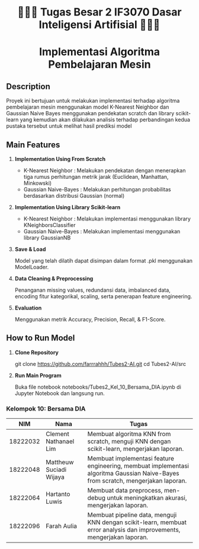 <h1 align="center">👩🏻‍💻 Tugas Besar 2 IF3070 Dasar Inteligensi Artifisial 👨🏻‍💻 </h1>

<h1 align="center">Implementasi Algoritma Pembelajaran Mesin</h1>

## Description
Proyek ini bertujuan untuk melakukan implementasi terhadap algoritma pembelajaran mesin menggunakan model K-Nearest Neighbor dan Gaussian Naive Bayes menggunakan pendekatan scratch dan library scikit-learn yang kemudian akan dilakukan analisis terhadap perbandingan kedua pustaka tersebut untuk melihat hasil prediksi model 

## Main Features

1. **Implementation Using From Scratch**
    - K-Nearest Neighbor : Melakukan pendekatan dengan menerapkan tiga rumus perhitungan metrik jarak (Euclidean, Manhattan, Minkowski)
    - Gaussian Naive-Bayes : Melakukan perhitungan probabilitas berdasarkan distribusi Gaussian (normal)

2. **Implementation Using Library Scikit-learn**
    - K-Nearest Neighbor : Melakukan implementasi menggunakan library KNeighborsClassifier
    - Gaussian Naive-Bayes : Melakukan implementasi menggunakan library GaussianNB

3. **Save & Load**

    Model yang telah dilatih dapat disimpan dalam format .pkl menggunakan ModelLoader.

4. **Data Cleaning & Preprocessing**

    Penanganan missing values, redundansi data, imbalanced data, encoding fitur kategorikal, scaling, serta penerapan feature engineering.

5. **Evaluation**
    
    Menggunakan metrik Accuracy, Precision, Recall, & F1-Score.


## How to Run Model

1. **Clone Repository**

    git clone https://github.com/farrrahhh/Tubes2-AI.git
    cd Tubes2-AI/src

2. **Run Main Program**

    Buka file notebook notebooks/Tubes2_Kel_10_Bersama_DIA.ipynb di Jupyter Notebook dan langsung run.

### **Kelompok 10: Bersama DIA**

| NIM       | Nama                     | Tugas                                                                                     |
|-----------|--------------------------|-------------------------------------------------------------------------------------------|
| 18222032  | Clement Nathanael Lim    | Membuat algoritma KNN from scratch, menguji KNN dengan scikit-learn, mengerjakan laporan. |
| 18222048  | Mattheuw Suciadi Wijaya  | Membuat implementasi feature engineering, membuat implementasi algoritma Gaussian Naive-Bayes from scratch, mengerjakan laporan. |
| 18222064  | Hartanto Luwis           | Membuat data preprocess, men-debug untuk meningkatkan akurasi, mengerjakan laporan.       |
| 18222096  | Farah Aulia              | Membuat pipeline data, menguji KNN dengan scikit-learn, membuat error analysis dan improvements, mengerjakan laporan. |



